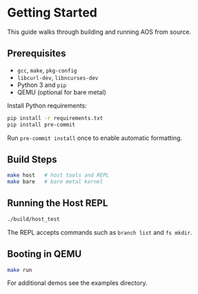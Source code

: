# Getting Started

This guide walks through building and running AOS from source.

## Prerequisites

- `gcc`, `make`, `pkg-config`
- `libcurl-dev`, `libncurses-dev`
- Python 3 and `pip`
- QEMU (optional for bare metal)

Install Python requirements:

```bash
pip install -r requirements.txt
pip install pre-commit
```

Run `pre-commit install` once to enable automatic formatting.

## Build Steps

```bash
make host   # host tools and REPL
make bare   # bare metal kernel
```

## Running the Host REPL

```bash
./build/host_test
```

The REPL accepts commands such as `branch list` and `fs mkdir`.

## Booting in QEMU

```bash
make run
```

For additional demos see the examples directory.
